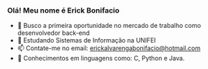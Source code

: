 ### Olá! Meu nome é Erick Bonifacio

- 🔭 Busco a primeira oportunidade no mercado de trabalho como desenvolvedor back-end
- 🌱 Estudando Sistemas de Informação na UNIFEI
- 📫 Contate-me no email: erickalvarengabonifacio@hotmail.com
- 📖 Conhecimentos em linguagens como: C, Python e Java.
